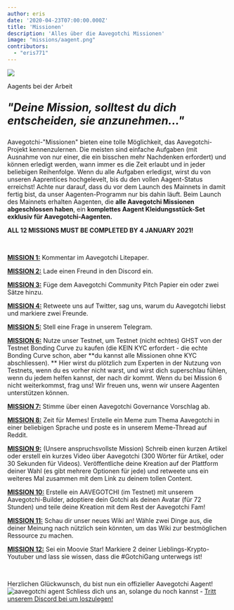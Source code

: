 ```yaml
---
author: eris
date: '2020-04-23T07:00:00.000Z'
title: 'Missionen'
description: 'Alles über die Aavegotchi Missionen'
image: "missions/aagent.png"
contributors:
  - "eris771"
---
```


<div class="headerImageContainer">
<img src="/missions/aagent.png" class="headerImage">
<p class="headerImageText">Aagents bei der Arbeit</p>
</div>

<p style="font-size:25px; font-style: italic;"><b>"Deine Mission, solltest du dich entscheiden, sie anzunehmen..."</b></p>

Aavegotchi-"Missionen" bieten eine tolle Möglichkeit, das Aavegotchi-Projekt kennenzulernen. Die meisten sind einfache Aufgaben (mit Ausnahme von nur einer, die ein bisschen mehr Nachdenken erfordert) und können erledigt werden, wann immer es die Zeit erlaubt und in jeder beliebigen Reihenfolge. Wenn du alle Aufgaben erledigst, wirst du von unseren Aaprentices hochgelevelt, bis du den vollen Aagent-Status erreichst! Achte nur darauf, dass du vor dem Launch des Mainnets in damit fertig bist, da unser Aagenten-Programm nur bis dahin läuft. Beim Launch des Mainnets erhalten Aagenten, die **alle Aavegotchi Missionen abgeschlossen haben**, ein **komplettes Aagent Kleidungsstück-Set exklusiv für Aavegotchi-Aagenten.**

**ALL 12 MISSIONS MUST BE COMPLETED BY 4 JANUARY 2021!**

&nbsp;


[**MISSION 1:**](https://aavegotchi.medium.com/aavegotchi-community-update-3-4d733e8275e) Kommentar im Aavegotchi Litepaper.

[**MISSION 2:**](https://aavegotchi.medium.com/aavegotchi-community-update-4-1744633c3fc4) Lade einen Freund in den Discord ein.

[**MISSION 3:**](https://aavegotchi.medium.com/aavegotchi-community-update-5-39d240b3bd13) Füge dem Aavegotchi Community Pitch Papier ein oder zwei Sätze hinzu.

[**MISSION 4:**](https://aavegotchi.medium.com/aavegotchi-community-update-6-ecece9ba73de) Retweete uns auf Twitter, sag uns, warum du Aavegotchi liebst und markiere zwei Freunde.

[**MISSION 5:**](https://aavegotchi.medium.com/aavegotchi-community-update-7-a8f1ce2b297d) Stell eine Frage in unserem Telegram.

[**MISSION 6:**](https://aavegotchi.medium.com/aavegotchi-community-update-8-8e2bcba353b9) Nutze unser Testnet, um Testnet (nicht echtes) GHST von der Testnet Bonding Curve zu kaufen (die KEIN KYC erfordert - die echte Bonding Curve schon, aber **du kannst alle Missionen ohne KYC abschliessen). ** Hier wirst du plötzlich zum Experten in der Nutzung von Testnets, wenn du es vorher nicht warst, und wirst dich superschlau fühlen, wenn du jedem helfen kannst, der nach dir kommt. Wenn du bei Mission 6 nicht weiterkommst, frag uns! Wir freuen uns, wenn wir unsere Aagenten unterstützen können.

[**MISSION 7:**](https://aavegotchi.medium.com/aavegotchi-community-update-9-3c297c4ae645) Stimme über einen Aavegotchi Governance Vorschlag ab.

[**MISSION 8:**](https://aavegotchi.medium.com/aavegotchi-community-update-10-d0b8af0df301) Zeit für Memes! Erstelle ein Meme zum Thema Aavegotchi in einer beliebigen Sprache und poste es in unserem Meme-Thread auf Reddit.

[**MISSION 9:**](https://aavegotchi.medium.com/aavegotchi-community-update-12-7f85605e33dd) (Unsere anspruchsvollste Mission) Schreib einen kurzen Artikel oder erstell ein kurzes Video über Aavegotchi (300 Wörter für Artikel, oder 30 Sekunden für Videos). Veröffentliche deine Kreation auf der Plattform deiner Wahl (es gibt mehrere Optionen für jede) und retweete uns ein weiteres Mal zusammen mit dem Link zu deinem tollen Content.

[**MISSION 10:**](https://aavegotchi.medium.com/aavegotchi-dev-update-3-mission-10-46bd59837936) Erstelle ein AAVEGOTCHI (im Testnet) mit unserem Aavegotchi-Builder, adoptiere dein Gotchi als deinen Avatar (für 72 Stunden) und teile deine Kreation mit dem Rest der Aavegotchi Fam!

[**MISSION 11:**](https://aavegotchi.medium.com/aavegotchi-community-update-16-b4db0f05b44) Schau dir unser neues Wiki an! Wähle zwei Dinge aus, die deiner Meinung nach nützlich sein könnten, um das Wiki zur bestmöglichen Ressource zu machen.

[**MISSION 12:**](https://aavegotchi.medium.com/aavegotchi-community-update-18-dbaa35b1ed50) Sei ein Moovie Star! Markiere 2 deiner Lieblings-Krypto-Youtuber und lass sie wissen, dass die #GotchiGang unterwegs ist!

&nbsp;

Herzlichen Glückwunsch, du bist nun ein offizieller Aavegotchi Aagent! <img src="/missions/tinyagent.png" alt = "aavegotchi agent" /> Schliess dich uns an, solange du noch kannst - [Tritt unserem Discord bei um loszulegen!](https://discord.com/invite/NPwnWB6)

&nbsp; &nbsp;
